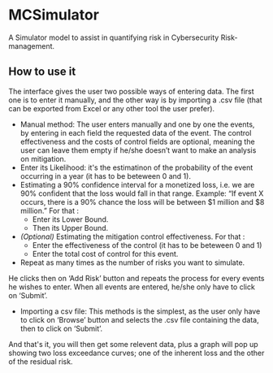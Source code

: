 # MCSimulator
A Simulator model to assist in quantifying risk in Cybersecurity Risk-management.
## How to use it
The interface gives the user two possible ways of entering data. The first one is to enter it manually, and the other way is by importing a .csv file  (that can be exported from Excel or any other tool the user prefer).

- Manual method:
The user enters manually and one by one the events, by entering in each field the requested data of the event. The control effectiveness and the costs of control fields are optional, meaning the user can leave them empty if he/she doesn’t want to make an analysis on mitigation.
 - Enter its Likelihood:  it's the estimatinon of the probability of the event occurring in a year (it has to be beteween 0 and 1).
  - Estimating a 90% confidence interval for a monetized loss, i.e. we are 90% confident that the loss would fall in that range. Example: “If event X occurs, there is a 90% chance the loss will be between $1 million and $8 million.” For that :
    - Enter its Lower Bound.
    - Then its Upper Bound.
  - *(Optional)* Estimating the mitigation control effectiveness. For that :
    - Enter the effectiveness of the control (it has to be beteween 0 and 1)
    - Enter the total cost of control for this event.
- Repeat as many times as the number of risks you want to simulate.

He clicks then on ‘Add Risk’ button and repeats the process for every events he wishes to enter. 
When all events are entered, he/she only have to click on ‘Submit’.

- Importing a csv file:
This methods is the simplest, as the user only have to click on ‘Browse’ button and selects the .csv file containing the data, then to click on ‘Submit’.

And that's it, you will then get some relevent data, plus a graph will pop up showing two loss exceedance curves; one of the inherent loss and the other of the residual risk.

